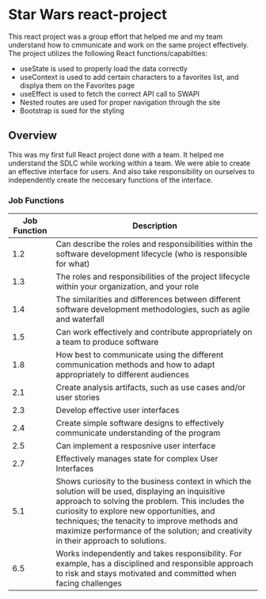 # Star Wars react-project
This react project was a group effort that helped me and my team understand how to cmmunicate and work on the same project effectively.
The project utilizes the following React functions/capabilties:
* useState is used to properly load the data correctly
* useContext is used to add certain characters to a favorites list, and displya them on the Favorites page
* useEffect is used to fetch the correct API call to SWAPI
* Nested routes are used for proper navigation through the site
* Bootstrap is sued for the styling

## Overview
This was my first full React project done with a team. It helped me understand the SDLC while working within a team. We were able to create an effective interface for users. And also take responsibility on ourselves to independently create the neccesary functions of the interface.

### Job Functions
| Job Function   | Description    |
| -------------- | -------------- |
| 1.2   | Can describe the roles and responsibilities within the software development lifecycle (who is responsible for what) |
| 1.3   | The roles and responsibilities of the project lifecycle within your organization, and your role |
| 1.4   | The similarities and differences between different software development methodologies, such as agile and waterfall |
| 1.5   | Can work effectively and contribute appropriately on a team to produce software |
| 1.8   | How best to communicate using the different communication methods and how to adapt appropriately to different audiences |
| 2.1   | Create analysis artifacts, such as use cases and/or user stories |
| 2.3   | Develop effective user interfaces |
| 2.4   | Create simple software designs to effectively communicate understanding of the program |
| 2.5   | Can implement a resposnive user interface |
| 2.7   | Effectively manages state for complex User Interfaces |
| 5.1   | Shows curiosity to the business context in which the solution will be used, displaying an inquisitive approach to solving the problem. This includes the curiosity to explore new opportunities, and techniques; the tenacity to improve methods and maximize performance of the solution; and creativity in their approach to solutions. |
| 6.5   | Works independently and takes responsibility. For example, has a disciplined and responsible approach to risk and stays motivated and committed when facing challenges |
